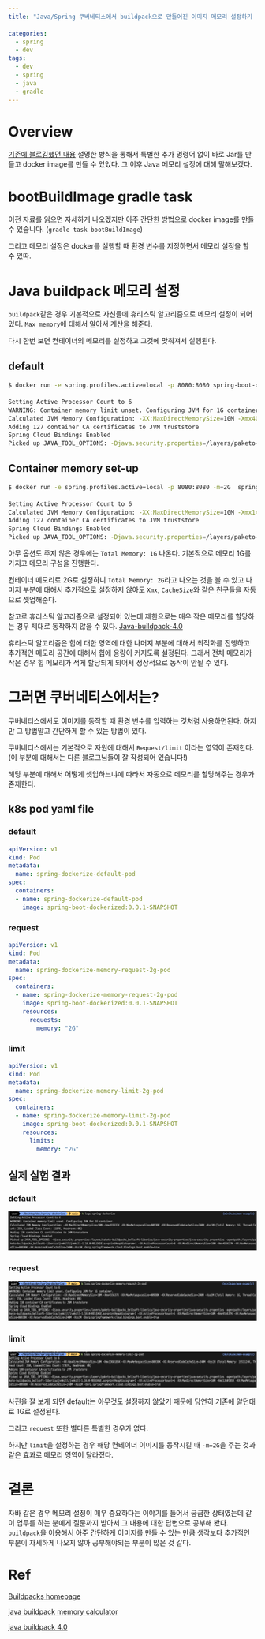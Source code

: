 ```yaml
---
title: "Java/Spring 쿠버네티스에서 buildpack으로 만들어진 이미지 메모리 설정하기 (Set up java memory configration by using kubernetes resource)"

categories:
  - spring
  - dev
tags:
  - dev
  - spring
  - java
  - gradle
---
```


# Overview 
[기존에 블로깅했던 내용](https://baeji77.github.io/spring/dev/Spring-boot-gradle-build/) 설명한 방식을 통해서 특별한 추가 명령어 없이 바로 Jar를 만들고 docker image를 만들 수 있었다. 그 이후 Java 메모리 설정에 대해 말해보겠다.

# bootBuildImage gradle task
이전 자료를 읽으면 자세하게 나오겠지만 아주 간단한 방법으로 docker image를 만들 수 있습니다. (`gradle task bootBuildImage`)

그리고 메모리 설정은 docker를 실행할 때 환경 변수를 지정하면서 메모리 설정을 할 수 있따.

# Java buildpack 메모리 설정
`buildpack`같은 경우 기본적으로 자신들에 휴리스틱 알고리즘으로 메모리 설정이 되어 있다. `Max memory`에 대해서 알아서 계산을 해준다. 

다시 한번 보면 컨테이너의 메모리를 설정하고 그것에 맞춰져서 실행된다.

## default
``` bash
$ docker run -e spring.profiles.active=local -p 8080:8080 spring-boot-dockerized:0.0.1-SNAPSHOP

Setting Active Processor Count to 6
WARNING: Container memory limit unset. Configuring JVM for 1G container.
Calculated JVM Memory Configuration: -XX:MaxDirectMemorySize=10M -Xmx400163K -XX:MaxMetaspaceSize=136412K -XX:ReservedCodeCacheSize=240M -Xss1M (Total Memory: 1G, Thread Count: 250, Loaded Class Count: 21670, Headroom: 0%)
Adding 127 container CA certificates to JVM truststore
Spring Cloud Bindings Enabled
Picked up JAVA_TOOL_OPTIONS: -Djava.security.properties=/layers/paketo-buildpacks_bellsoft-liberica/java-security-properties/java-security.properties -agentpath:/layers/paketo-buildpacks_bellsoft-liberica/jvmkill/jvmkill-1.16.0-RELEASE.so=printHeapHistogram=1 -XX:ActiveProcessorCount=6 -XX:MaxDirectMemorySize=10M -Xmx400163K -XX:MaxMetaspaceSize=136412K -XX:ReservedCodeCacheSize=240M -Xss1M -Dorg.springframework.cloud.bindings.boot.enable=true
```

## Container memory set-up
``` bash
$ docker run -e spring.profiles.active=local -p 8080:8080 -m=2G  spring-boot-dockerized:0.0.1-SNAPSHOP

Setting Active Processor Count to 6
Calculated JVM Memory Configuration: -XX:MaxDirectMemorySize=10M -Xmx1448739K -XX:MaxMetaspaceSize=136412K -XX:ReservedCodeCacheSize=240M -Xss1M (Total Memory: 2G, Thread Count: 250, Loaded Class Count: 21670, Headroom: 0%)
Adding 127 container CA certificates to JVM truststore
Spring Cloud Bindings Enabled
Picked up JAVA_TOOL_OPTIONS: -Djava.security.properties=/layers/paketo-buildpacks_bellsoft-liberica/java-security-properties/java-security.properties -agentpath:/layers/paketo-buildpacks_bellsoft-liberica/jvmkill/jvmkill-1.16.0-RELEASE.so=printHeapHistogram=1 -XX:ActiveProcessorCount=6 -XX:MaxDirectMemorySize=10M -Xmx1448739K -XX:MaxMetaspaceSize=136412K -XX:ReservedCodeCacheSize=240M -Xss1M -Dorg.springframework.cloud.bindings.boot.enable=true
```
아무 옵션도 주지 않은 경우에는 `Total Memory: 1G` 나온다. 기본적으로 메모리 1G를 가지고 메모리 구성을 진행한다.

컨테이너 메모리로 2G로 설정하니 `Total Memory: 2G`라고 나오는 것을 볼 수 있고 나머지 부분에 대해서 추가적으로 설정하지 않아도 `Xmx`, `CacheSize`와 같은 친구들을 자동으로 셋업해준다. 

참고로 휴리스틱 알고리즘으로 설정되어 있는데 제한으로는 매우 작은 메모리를 할당하는 경우 제대로 동작하지 않을 수 있다. [Java-buildpack-4.0](https://www.cloudfoundry.org/blog/just-released-java-buildpack-4-0/)

휴리스틱 알고리즘은 힙에 대한 영역에 대한 나머지 부분에 대해서 최적화를 진행하고 추가적인 메모리 공간에 대해서 힙에 용량이 커지도록 설정된다. 그래서 전체 메모리가 작은 경우 힙 메모리가 적게 할당되게 되어서 정상적으로 동작이 안될 수 있다.

# 그러면 쿠버네티스에서는?

쿠버네티스에서도 이미지를 동작할 때 환경 변수를 입력하는 것처럼 사용하면된다. 하지만 그 방법말고 간단하게 할 수 있는 방법이 있다. 

쿠버네티스에서는 기본적으로 자원에 대해서 `Request/limit` 이라는 영역이 존재한다. (이 부분에 대해서는 다른 블로그님들이 잘 작성되어 있습니다!)

해당 부분에 대해서 어떻게 셋업하느냐에 따라서 자동으로 메모리를 할당해주는 경우가 존재한다.

## k8s pod yaml file

### default
``` yaml
apiVersion: v1
kind: Pod
metadata:
  name: spring-dockerize-default-pod
spec:
  containers:
  - name: spring-dockerize-default-pod
    image: spring-boot-dockerized:0.0.1-SNAPSHOT
```

### request
``` yaml
apiVersion: v1
kind: Pod
metadata:
  name: spring-dockerize-memory-request-2g-pod
spec:
  containers:
  - name: spring-dockerize-memory-request-2g-pod
    image: spring-boot-dockerized:0.0.1-SNAPSHOT
    resources:
      requests:
        memory: "2G"
```

### limit
``` yaml
apiVersion: v1
kind: Pod
metadata:
  name: spring-dockerize-memory-limit-2g-pod
spec:
  containers:
  - name: spring-dockerize-memory-limit-2g-pod
    image: spring-boot-dockerized:0.0.1-SNAPSHOT
    resources:
      limits:
        memory: "2G"  
```

## 실제 실험 결과

### default
![default](/assets/images/k8s-spring-memory-default.png)

### request
![request](/assets/images/k8s-spring-memory-request.png)

### limit
![limit](/assets/images/k8s-spring-memory-limit.png)

사진을 잘 보게 되면 default는 아무것도 설정하지 않았기 때문에 당연히 기존에 알던대로 1G로 설정된다.

그리고 `request` 또한 별다른 특별한 경우가 없다.

하지만 `limit`을 설정하는 경우 해당 컨테이너 이미지를 동작시킬 때 `-m=2G`을 주는 것과 같은 효과로 메모리 영역이 달라졌다.

# 결론
자바 같은 경우 메모리 설정이 매우 중요하다는 이야기를 들어서 궁금한 상태였는데 같이 업무를 하는 분에게 질문까지 받아서 그 내용에 대한 답변으로 공부해 봤다. `buildpack`을 이용해서 아주 간단하게 이미지를 만들 수 있는 만큼 생각보다 추가적인 부분이 자세하게 나오지 않아 공부해야되는 부분이 많은 것 같다.

# Ref
[Buildpacks homepage](https://buildpacks.io/)

[java buildpack memory calculator](https://github.com/cloudfoundry/)

[java buildpack 4.0](https://www.cloudfoundry.org/blog/just-released-java-buildpack-4-0/)
